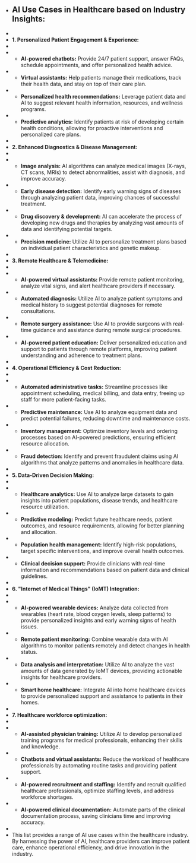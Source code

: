 - ## AI Use Cases in Healthcare based on Industry Insights:
- 
- **1. Personalized Patient Engagement & Experience:**
- 
- * **AI-powered chatbots:**  Provide 24/7 patient support, answer FAQs, schedule appointments, and offer personalized health advice.
- * **Virtual assistants:**  Help patients manage their medications, track their health data, and stay on top of their care plan.
- * **Personalized health recommendations:**  Leverage patient data and AI to suggest relevant health information, resources, and wellness programs.
- * **Predictive analytics:**  Identify patients at risk of developing certain health conditions, allowing for proactive interventions and personalized care plans.
- 
- **2. Enhanced Diagnostics & Disease Management:**
- 
- * **Image analysis:**  AI algorithms can analyze medical images (X-rays, CT scans, MRIs) to detect abnormalities, assist with diagnosis, and improve accuracy.
- * **Early disease detection:**  Identify early warning signs of diseases through analyzing patient data, improving chances of successful treatment.
- * **Drug discovery & development:**  AI can accelerate the process of developing new drugs and therapies by analyzing vast amounts of data and identifying potential targets.
- * **Precision medicine:**  Utilize AI to personalize treatment plans based on individual patient characteristics and genetic makeup.
- 
- **3. Remote Healthcare & Telemedicine:**
- 
- * **AI-powered virtual assistants:**  Provide remote patient monitoring, analyze vital signs, and alert healthcare providers if necessary.
- * **Automated diagnosis:**  Utilize AI to analyze patient symptoms and medical history to suggest potential diagnoses for remote consultations.
- * **Remote surgery assistance:**  Use AI to provide surgeons with real-time guidance and assistance during remote surgical procedures.
- * **AI-powered patient education:**  Deliver personalized education and support to patients through remote platforms, improving patient understanding and adherence to treatment plans.
- 
- **4. Operational Efficiency & Cost Reduction:**
- 
- * **Automated administrative tasks:**  Streamline processes like appointment scheduling, medical billing, and data entry, freeing up staff for more patient-facing tasks.
- * **Predictive maintenance:**  Use AI to analyze equipment data and predict potential failures, reducing downtime and maintenance costs.
- * **Inventory management:**  Optimize inventory levels and ordering processes based on AI-powered predictions, ensuring efficient resource allocation.
- * **Fraud detection:**  Identify and prevent fraudulent claims using AI algorithms that analyze patterns and anomalies in healthcare data.
- 
- **5. Data-Driven Decision Making:**
- 
- * **Healthcare analytics:**  Use AI to analyze large datasets to gain insights into patient populations, disease trends, and healthcare resource utilization.
- * **Predictive modeling:**  Predict future healthcare needs, patient outcomes, and resource requirements, allowing for better planning and allocation.
- * **Population health management:**  Identify high-risk populations, target specific interventions, and improve overall health outcomes.
- * **Clinical decision support:**  Provide clinicians with real-time information and recommendations based on patient data and clinical guidelines.
- 
- **6. "Internet of Medical Things" (IoMT) Integration:**
- 
- * **AI-powered wearable devices:**  Analyze data collected from wearables (heart rate, blood oxygen levels, sleep patterns) to provide personalized insights and early warning signs of health issues.
- * **Remote patient monitoring:**  Combine wearable data with AI algorithms to monitor patients remotely and detect changes in health status.
- * **Data analysis and interpretation:**  Utilize AI to analyze the vast amounts of data generated by IoMT devices, providing actionable insights for healthcare providers.
- * **Smart home healthcare:**  Integrate AI into home healthcare devices to provide personalized support and assistance to patients in their homes.
- 
- **7. Healthcare workforce optimization:**
- 
- * **AI-assisted physician training:**  Utilize AI to develop personalized training programs for medical professionals, enhancing their skills and knowledge.
- * **Chatbots and virtual assistants:**  Reduce the workload of healthcare professionals by automating routine tasks and providing patient support.
- * **AI-powered recruitment and staffing:**  Identify and recruit qualified healthcare professionals, optimize staffing levels, and address workforce shortages.
- * **AI-powered clinical documentation:**  Automate parts of the clinical documentation process, saving clinicians time and improving accuracy.
- 
- This list provides a range of AI use cases within the healthcare industry. By harnessing the power of AI, healthcare providers can improve patient care, enhance operational efficiency, and drive innovation in the industry.
